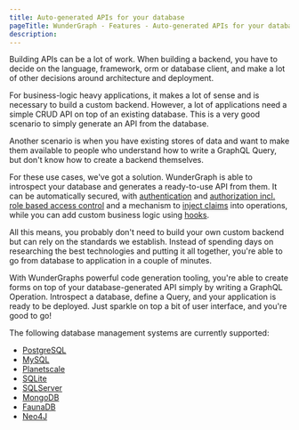 ```yaml
---
title: Auto-generated APIs for your database
pageTitle: WunderGraph - Features - Auto-generated APIs for your database
description:
---
```


Building APIs can be a lot of work.
When building a backend, you have to decide on the language, framework, orm or database client,
and make a lot of other decisions around architecture and deployment.

For business-logic heavy applications,
it makes a lot of sense and is necessary to build a custom backend.
However, a lot of applications need a simple CRUD API on top of an existing database.
This is a very good scenario to simply generate an API from the database.

Another scenario is when you have existing stores of data
and want to make them available to people who understand how to write a GraphQL Query,
but don't know how to create a backend themselves.

For these use cases, we've got a solution.
WunderGraph is able to introspect your database and generates a ready-to-use API from them.
It can be automatically secured, with [authentication](/docs/features/openid-connect-based-authentication) and [authorization incl. role based access control](/docs/features/authorization-role-based-access-control)
and a mechanism to [inject claims](/docs/features/authorization-injecting-claims) into operations,
while you can add custom business logic using [hooks](/docs/features/type-script-hooks-to-customize-the-api-gateway-middleware).

All this means, you probably don't need to build your own custom backend but can rely on the standards we establish.
Instead of spending days on researching the best technologies and putting it all together,
you're able to go from database to application in a couple of minutes.

With WunderGraphs powerful code generation tooling,
you're able to create forms on top of your database-generated API simply by writing a GraphQL Operation.
Introspect a database, define a Query, and your application is ready to be deployed.
Just sparkle on top a bit of user interface, and you're good to go!

The following database management systems are currently supported:

- [PostgreSQL](/docs/supported-data-sources/postgresql)
- [MySQL](/docs/supported-data-sources/mysql)
- [Planetscale](/docs/supported-data-sources/planetscale)
- [SQLite](/docs/supported-data-sources/sqlite)
- [SQLServer](/docs/supported-data-sources/sqlserver)
- [MongoDB](/docs/supported-data-sources/mongodb-atlas)
- [FaunaDB](/docs/supported-data-sources/faunadb)
- [Neo4J](/docs/supported-data-sources/neo4j)
